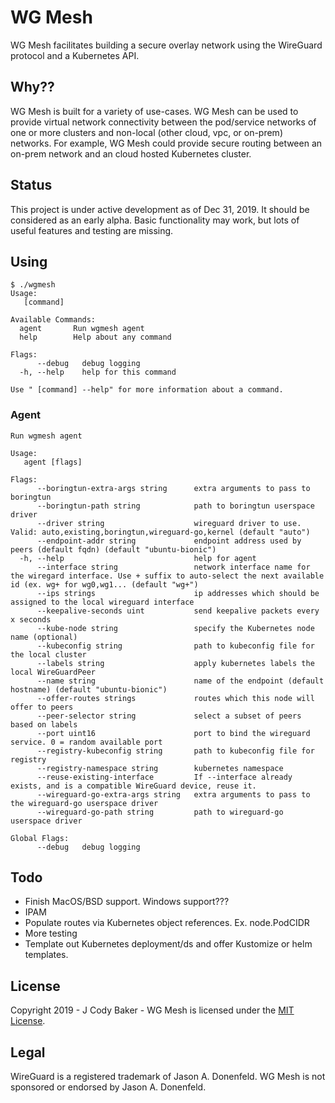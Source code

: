# WG Mesh

WG Mesh facilitates building a secure overlay network using the WireGuard protocol and a Kubernetes API.

## Why??
WG Mesh is built for a variety of use-cases. WG Mesh can be used to provide virtual network connectivity between the pod/service networks of one or more clusters and non-local (other cloud, vpc, or on-prem) networks.  For example, WG Mesh could provide secure routing between an on-prem network and an cloud hosted Kubernetes cluster.  

## Status
This project is under active development as of Dec 31, 2019. It should be considered as an early alpha. Basic functionality may work, but lots of useful features and testing are missing.

## Using

```
$ ./wgmesh 
Usage:
   [command]

Available Commands:
  agent       Run wgmesh agent
  help        Help about any command

Flags:
      --debug   debug logging
  -h, --help    help for this command

Use " [command] --help" for more information about a command.
```

### Agent
```
Run wgmesh agent

Usage:
   agent [flags]

Flags:
      --boringtun-extra-args string      extra arguments to pass to boringtun
      --boringtun-path string            path to boringtun userspace driver
      --driver string                    wireguard driver to use. Valid: auto,existing,boringtun,wireguard-go,kernel (default "auto")
      --endpoint-addr string             endpoint address used by peers (default fqdn) (default "ubuntu-bionic")
  -h, --help                             help for agent
      --interface string                 network interface name for the wiregard interface. Use + suffix to auto-select the next available id (ex. wg+ for wg0,wg1... (default "wg+")
      --ips strings                      ip addresses which should be assigned to the local wireguard interface
      --keepalive-seconds uint           send keepalive packets every x seconds
      --kube-node string                 specify the Kubernetes node name (optional)
      --kubeconfig string                path to kubeconfig file for the local cluster
      --labels string                    apply kubernetes labels the local WireGuardPeer
      --name string                      name of the endpoint (default hostname) (default "ubuntu-bionic")
      --offer-routes strings             routes which this node will offer to peers
      --peer-selector string             select a subset of peers based on labels
      --port uint16                      port to bind the wireguard service. 0 = random available port
      --registry-kubeconfig string       path to kubeconfig file for registry
      --registry-namespace string        kubernetes namespace
      --reuse-existing-interface         If --interface already exists, and is a compatible WireGuard device, reuse it.
      --wireguard-go-extra-args string   extra arguments to pass to the wireguard-go userspace driver
      --wireguard-go-path string         path to wireguard-go userspace driver

Global Flags:
      --debug   debug logging

```

## Todo
* Finish MacOS/BSD support.  Windows support???
* IPAM
* Populate routes via Kubernetes object references. Ex. node.PodCIDR
* More testing
* Template out Kubernetes deployment/ds and offer Kustomize or helm templates.

## License

Copyright 2019 - J Cody Baker - WG Mesh is licensed under the [MIT License](LICENSE).

## Legal
WireGuard is a registered trademark of Jason A. Donenfeld. WG Mesh is not sponsored or endorsed by Jason A. Donenfeld.